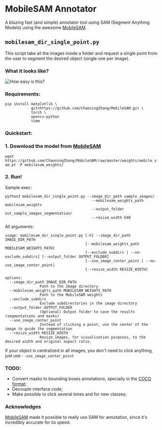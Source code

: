 # MobileSAM Annotator
A blazing fast (and simple) annotator tool using SAM (Segment Anything Models) using the awesome [MobileSAM](https://github.com/ChaoningZhang/MobileSAM).

## `mobilesam_dir_single_point.py`

This script take all the images inside a folder and request a single point from the user to segment the desired object (single one per image).

### What it looks like?

![How easy is this?](mobilesam_annotator_sample.gif)


### Requirements:
```
pip install matplotlib \ 
            git+https://github.com/ChaoningZhang/MobileSAM.git \
            torch \
            opencv-python
            timm
```

### Quickstart:

### 1. Download the model from [MobileSAM](https://github.com/ChaoningZhang/MobileSAM)

`wget https://github.com/ChaoningZhang/MobileSAM/raw/master/weights/mobile_sam.pt -P mobilesam_weights/`

### 2. Run!

Sample exec:
```
python3 mobilesam_dir_single_point.py --image_dir_path sample_images/
                                        --mobilesam_weights_path mobilesam_weights
                                        --output_folder out_sample_images_segmentation/ 
                                        --resize_width 640
```

All arguments:
```
usage: mobilesam_dir_single_point.py [-h] --image_dir_path IMAGE_DIR_PATH
                                     [--mobilesam_weights_path MOBILESAM_WEIGHTS_PATH]
                                     [--exclude_subdirs | --no-exclude_subdirs] [--output_folder OUTPUT_FOLDER]
                                     [--use_image_center_point | --no-use_image_center_point]
                                     [--resize_width RESIZE_WIDTH]

options:
  --image_dir_path IMAGE_DIR_PATH
                Path to the image directory
  --mobilesam_weights_path MOBILESAM_WEIGHTS_PATH
                Path to the MobileSAM weights
  --exclude_subdirs
                Exclude subdirectories in the image directory
  --output_folder OUTPUT_FOLDER
                (Optional) Output folder to save the results (segmentations and masks)
  --use_image_center_point
                Instead of clicking a point, use the center of the image to guide the segmentation
  --resize_width RESIZE_WIDTH
                Resize images, for visualization purposes, to the desired width and original aspect ratio.
```

If your object is centralized in all images, you don't need to click anything, just use ```--use_image_center_point```



### TODO:
- Convert masks to bounding boxes annotations, specially in the [COCO format](https://detectron2.readthedocs.io/en/latest/tutorials/datasets.html);
- Decouple interface code;
- Make possible to click several times and for new classes;

### Acknowledges

[MobileSAM](https://github.com/ChaoningZhang/MobileSAM) made it possible to really use SAM for annotation, since it's incredibly accurate for its speed.
